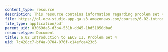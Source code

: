 ```yaml
---
content_type: resource
description: This resource contains information regarding problem set 4.
file: https://ol-ocw-studio-app-qa.s3.amazonaws.com/courses/6-02-introduction-to-eecs-ii-digital-communication-systems-fall-2012/7c428cc7bf4a0704076fc14efca423d5_MIT6_02F12_ps4.pdf
file_type: application/pdf
parent_uid: 83069da5-d3b4-531b-dd45-1bd51850dba6
resourcetype: Document
title: 6.02 Introduction to EECS II, Problem Set 4
uid: 7c428cc7-bf4a-0704-076f-c14efca423d5
---
```

